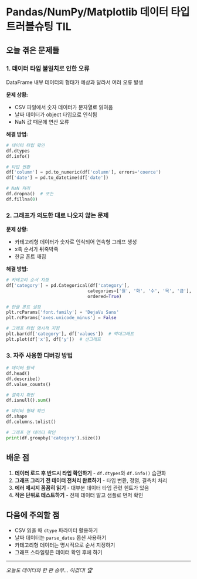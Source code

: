 # Pandas/NumPy/Matplotlib 데이터 타입 트러블슈팅 TIL

## 오늘 겪은 문제들

### 1. 데이터 타입 불일치로 인한 오류
DataFrame 내부 데이터의 형태가 예상과 달라서 여러 오류 발생

**문제 상황:**
- CSV 파일에서 숫자 데이터가 문자열로 읽혀옴
- 날짜 데이터가 object 타입으로 인식됨
- NaN 값 때문에 연산 오류

**해결 방법:**
```python
# 데이터 타입 확인
df.dtypes
df.info()

# 타입 변환
df['column'] = pd.to_numeric(df['column'], errors='coerce')
df['date'] = pd.to_datetime(df['date'])

# NaN 처리
df.dropna()  # 또는
df.fillna(0)
```

### 2. 그래프가 의도한 대로 나오지 않는 문제

**문제 상황:**
- 카테고리형 데이터가 숫자로 인식되어 연속형 그래프 생성
- x축 순서가 뒤죽박죽
- 한글 폰트 깨짐

**해결 방법:**
```python
# 카테고리 순서 지정
df['category'] = pd.Categorical(df['category'], 
                               categories=['월', '화', '수', '목', '금'],
                               ordered=True)

# 한글 폰트 설정
plt.rcParams['font.family'] = 'DejaVu Sans'
plt.rcParams['axes.unicode_minus'] = False

# 그래프 타입 명시적 지정
plt.bar(df['category'], df['values'])  # 막대그래프
plt.plot(df['x'], df['y'])  # 선그래프
```

### 3. 자주 사용한 디버깅 방법

```python
# 데이터 탐색
df.head()
df.describe()
df.value_counts()

# 결측치 확인
df.isnull().sum()

# 데이터 형태 확인
df.shape
df.columns.tolist()

# 그래프 전 데이터 확인
print(df.groupby('category').size())
```

## 배운 점

1. **데이터 로드 후 반드시 타입 확인하기** - `df.dtypes`와 `df.info()` 습관화
2. **그래프 그리기 전 데이터 전처리 완료하기** - 타입 변환, 정렬, 결측치 처리
3. **에러 메시지 꼼꼼히 읽기** - 대부분 데이터 타입 관련 힌트가 있음
4. **작은 단위로 테스트하기** - 전체 데이터 말고 샘플로 먼저 확인

## 다음에 주의할 점

- CSV 읽을 때 `dtype` 파라미터 활용하기
- 날짜 데이터는 `parse_dates` 옵션 사용하기
- 카테고리형 데이터는 명시적으로 순서 지정하기
- 그래프 스타일링은 데이터 확인 후에 하기

---
*오늘도 데이터와 한 판 승부... 이겼다! 🏆*